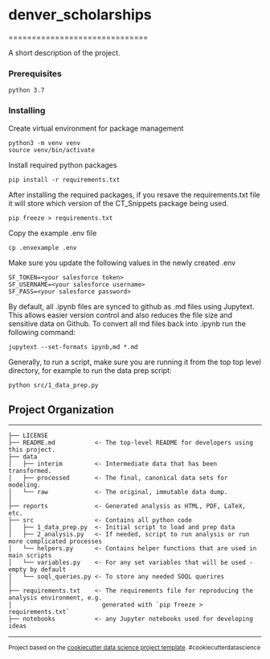 # denver_scholarships


==============================

A short description of the project.

### Prerequisites

```
python 3.7
```


### Installing

Create virtual environment for package management
```
python3 -m venv venv
source venv/bin/activate
```

Install required python packages
```
pip install -r requirements.txt
```

After installing the required packages, if you resave the requirements.txt file it will store which version of the CT_Snippets package being used. 
```
pip freeze > requirements.txt
```

Copy the example .env file
```
cp .envexample .env
```

Make sure you update the following values in the newly created .env
```
SF_TOKEN=<your salesforce token>
SF_USERNAME=<your salesforce username>
SF_PASS=<your salesforce password>
```

By default, all .ipynb files are synced to github as .md files using Jupytext. This allows easier version control and also reduces the file size and sensitive data on Github. To convert all md files back into .ipynb run the following command:

```
jupytext --set-formats ipynb,md *.md 

```

Generally, to run a script, make sure you are running it from the top top level directory, for example to run the data prep script:
```
python src/1_data_prep.py 
```



## Project Organization
------------

    ├── LICENSE
    ├── README.md           <- The top-level README for developers using this project.
    ├── data
    │   ├── interim         <- Intermediate data that has been transformed.
    │   ├── processed       <- The final, canonical data sets for modeling.
    │   └── raw             <- The original, immutable data dump.
    │
    ├── reports             <- Generated analysis as HTML, PDF, LaTeX, etc.
    ├── src                 <- Contains all python code
    │   ├── 1_data_prep.py  <- Initial script to load and prep data
    │   ├── 2_analysis.py   <- If needed, script to run analysis or run more complicated processes
    │   └── helpers.py      <- Contains helper functions that are used in main scripts
    │   └── variables.py    <- For any set variables that will be used - empty by default
    │   └── soql_queries.py <- To store any needed SOQL querires
    │
    ├── requirements.txt    <- The requirements file for reproducing the analysis environment, e.g.
    │                         generated with `pip freeze > requirements.txt`
    ├── notebooks           <- any Jupyter notebooks used for developing ideas

    
--------
<p><small>Project based on the <a target="_blank" href="https://drivendata.github.io/cookiecutter-data-science/">cookiecutter data science project template</a>. #cookiecutterdatascience</small></p>
